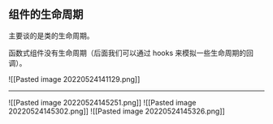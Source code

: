 ## 组件的生命周期

主要谈的是类的生命周期。

函数式组件没有生命周期（后面我们可以通过 hooks 来模拟一些生命周期的回调）。

![[Pasted image 20220524141129.png]]

---
![[Pasted image 20220524145251.png]]
![[Pasted image 20220524145302.png]]
![[Pasted image 20220524145326.png]]


